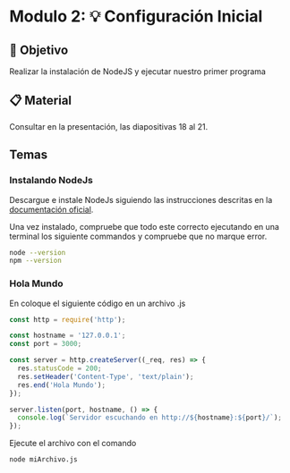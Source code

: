 # Modulo 2: :bulb: Configuración Inicial

## :book: Objetivo

Realizar la instalación de NodeJS y ejecutar nuestro primer programa

## :clipboard: Material

Consultar en la presentación, las diapositivas 18 al 21.

## Temas

### Instalando NodeJs

Descargue e instale NodeJs siguiendo las instrucciones descritas en la [documentación oficial](https://nodejs.org/es/download/).

Una vez instalado, compruebe que todo este correcto ejecutando en una terminal los siguiente commandos y compruebe que no marque error.

```bash
node --version
npm --version
```

### Hola Mundo

En coloque el siguiente código en un archivo .js

```js
const http = require('http');

const hostname = '127.0.0.1';
const port = 3000;

const server = http.createServer((_req, res) => {
  res.statusCode = 200;
  res.setHeader('Content-Type', 'text/plain');
  res.end('Hola Mundo');
});

server.listen(port, hostname, () => {
  console.log(`Servidor escuchando en http://${hostname}:${port}/`);
});

```

Ejecute el archivo con el comando

```bash
node miArchivo.js
```
